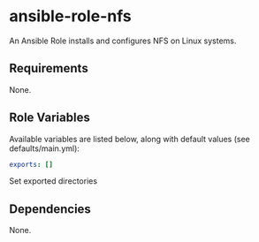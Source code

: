 # ansible-role-nfs

An Ansible Role installs and configures NFS on Linux systems.

## Requirements

None.

## Role Variables

Available variables are listed below, along with default values (see defaults/main.yml):

```yml
exports: []
```

Set exported directories

## Dependencies

None.
